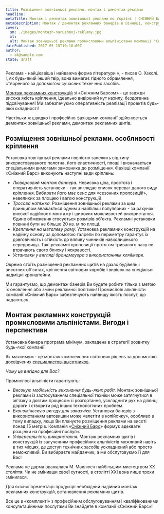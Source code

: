 ```yaml
---
title: Розміщення зовнішньої реклами, монтаж і демонтаж реклами
headline: 
metaTitle: Монтаж і демонтаж зовнішньої реклами по Україні | СНІЖНИЙ БАРС
metaDescription: Монтаж / демонтаж рекламних банерів в Вінниці, конструкцій і вивісок, розміщення зовнішньої реклами ☎ + 38 (096) 555-30-92 від компанії Сніговий Барс
cover:
  sm: ./images/montazh-naruzhnoj-reklamy.jpg
  xl: 
  alt: Монтаж зовнышньої реклами промисловими альпіністами компанії "Сніжний Барс"
datePublished: 2017-05-18T10:18:00Z
author:
  - ak@sample.com
state: draft
---
```

Реклама - найцікавіша і найважча форма літератури », - писав О. Хакслі. І, як будь-який інший твір, вона вимагає гідного обрамлення, створеного за допомогою сучасних технічних засобів.

[Монтаж рекламних конструкцій](/services/montazh-i-demontazh-reklamnyx-konstrukcij-shhitov-i-bannerov/) зі «Сніжним Барсом» - це завжди висока якість кріплення, ідеально вивірений кут нахилу, бездоганна підсвічування! Ми забезпечуємо оперативність реалізації проектів будь-якої складності!

Настільки ж швидко і професійно фахівцями компанії здійснюється демонтаж зовнішньої реклами, демонтаж рекламних щитів.

## Розміщення зовнішньої реклами. особливості кріплення

Установка зовнішньої реклами повністю залежить від типу використовуваного полотна, його еластичності, площі і визначається спеціальними вимогами замовника до розміщення. Фахівці компанії «Сніжний Барс» виконують наступні види кріплень:

- _Люверсовий монтаж баннера._ Невисока ціна, простота і оперативність установки - так виглядає список переваг даного виду кріплення. Вибирати його має сенс для «сезонних пропозицій», невеликих за площею і вагою конструкцій.
- _Тросова натяжка._ Розміщення зовнішньої реклами за цим принципом вважається одним з найбільш популярних - за рахунок високої надійності монтажу і широких можливостей використання. Єдине обмеження стосується розмірів об'єкта. Рекламні установки повинні бути не більше 20 кв. м по площі.
- _Креплення на металеву раму._ Установка рекламних конструкцій на надійну основу за допомогою талрепи по периметру гарантує їх довговічність і стійкість до впливу чинників навколишнього середовища. Такі рекламні пропозиції протягом тривалого часу не втрачають свого блиску і яскравості.
- _Установки у вигляді брандмауера з використанням кляймери._

Окремо стоїть розміщення рекламних щитів на дахах будівель і висотних об'єктах, кріплення світлових коробів і вивісок на спеціальні надміцні кронштейни.

Ми гарантуємо, що демонтаж банерів Ви будете робити тільки з метою їх оновлення або зміни рекламної політики! Промислові альпіністи компанії «Сніжний Барс» забезпечують найвищу якість послуг, що надаються.

## Монтаж рекламних конструкцій промисловими альпіністами. Вигоди і перспективи

Установка банера програма мінімум, закладена в стратегії розвитку будь-якої компанії.

Як максимум - це монтаж комплексних світлових рішень за допомогою досвідчених [специалистов-высотников](/blog/promyshlennyi-alpinizm/ "Послуги досвідчених промислових альпіністів за доступною ціною").

_Чому це вигідно для Вас?_

Промислові альпіністи гарантують:

- _Високую мобільність виконання будь-яких рабіт._ Монтаж зовнішньої реклами із застосуванням спеціальної техніки може затягнутися в зв'язку з довгим процесом її розгортання, ускладнити рух на ділянці дороги і створити ряд інших технологічних проблем.
- _Економіческую вигоду для заказчіка._ Установка банерів з використанням автовишки може «влетіти в копійочку», особливо в тому випадку, якщо Ви плануєте розміщення реклами на висоті понад 15 метрів. Компанія «[Сніжний Барс](/)» формує адекватні розцінки на професійні послуги.
- _Універсальність використання._ Монтаж рекламних щитів і конструкцій із залученням професійних альпіністів можливий навіть в тих місцях, де доступ технічних засобів ускладнений або просто неможливий. Ви вибираєте майданчик, а ми обслуговуємо її для Вас!

Реклама не дарма вважалася М. Маклюен найбільшим мистецтвом XX століття. Чи не змінивши своєї сутності, в столітті XXI вона лише трохи змінилася.

Для якісної презентації продукції необхідний надійний монтаж рекламних конструкцій, встановлення рекламних щитів.

Все це в «комплекті» з професійним обслуговуванням і кваліфікованими консультаційними послугами Ви знайдете в компанії «Сніжний Барс»!